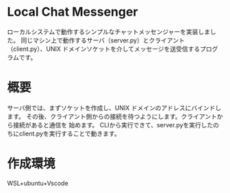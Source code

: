 # Local Chat Messenger
ローカルシステムで動作するシンプルなチャットメッセンジャーを実装しました。
同じマシン上で動作するサーバ（server.py）とクライアント（client.py）、UNIX ドメインソケットを介してメッセージを送受信するプログラムです。

# 概要
サーバ側では、まずソケットを作成し、UNIX ドメインのアドレスにバインドします。
その後、クライアント側からの接続を待つようにします。クライアントから接続があると通信を
始めます。
CLIから実行できて、server.pyを実行したのちにclient.pyを実行することで動きます。

# 作成環境
WSL+ubuntu+Vscode


